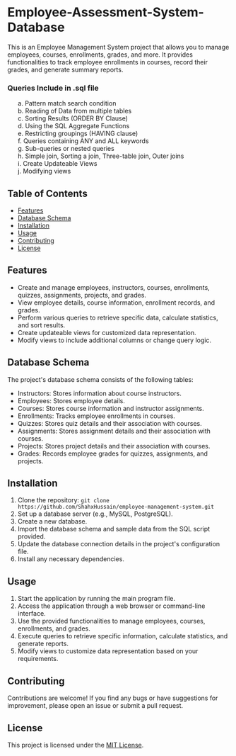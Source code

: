 # Employee-Assessment-System-Database

This is an Employee Management System project that allows you to manage employees, courses, enrollments, grades, and more. It provides functionalities to track employee enrollments in courses, record their grades, and generate summary reports.
<br>
<h3>Queries Include in .sql file</h3>
<ul>
a.	Pattern match search condition
  <br>
b.	Reading of Data from multiple tables
   <br>
c.	Sorting Results (ORDER BY Clause)
   <br>
d.	Using the SQL Aggregate Functions
   <br>
e.	Restricting groupings (HAVING clause)
   <br>
f.	Queries containing ANY and ALL keywords
   <br>
g.	Sub-queries or nested queries 
   <br>
h.	Simple join, Sorting a join, Three-table join, Outer joins
   <br>
i.	Create Updateable Views
   <br>
j.	Modifying views
 <br>

  
</ul>


## Table of Contents

- [Features](#features)
- [Database Schema](#database-schema)
- [Installation](#installation)
- [Usage](#usage)
- [Contributing](#contributing)
- [License](#license)

## Features

- Create and manage employees, instructors, courses, enrollments, quizzes, assignments, projects, and grades.
- View employee details, course information, enrollment records, and grades.
- Perform various queries to retrieve specific data, calculate statistics, and sort results.
- Create updateable views for customized data representation.
- Modify views to include additional columns or change query logic.

## Database Schema

The project's database schema consists of the following tables:

- Instructors: Stores information about course instructors.
- Employees: Stores employee details.
- Courses: Stores course information and instructor assignments.
- Enrollments: Tracks employee enrollments in courses.
- Quizzes: Stores quiz details and their association with courses.
- Assignments: Stores assignment details and their association with courses.
- Projects: Stores project details and their association with courses.
- Grades: Records employee grades for quizzes, assignments, and projects.

## Installation

1. Clone the repository: `git clone https://github.com/ShahxHussain/employee-management-system.git`
2. Set up a database server (e.g., MySQL, PostgreSQL).
3. Create a new database.
4. Import the database schema and sample data from the SQL script provided.
5. Update the database connection details in the project's configuration file.
6. Install any necessary dependencies.

## Usage

1. Start the application by running the main program file.
2. Access the application through a web browser or command-line interface.
3. Use the provided functionalities to manage employees, courses, enrollments, and grades.
4. Execute queries to retrieve specific information, calculate statistics, and generate reports.
5. Modify views to customize data representation based on your requirements.

## Contributing

Contributions are welcome! If you find any bugs or have suggestions for improvement, please open an issue or submit a pull request.

## License

This project is licensed under the [MIT License](https://opensource.org/licenses/MIT).
